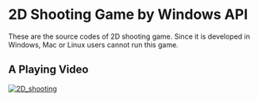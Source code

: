 # 2D Shooting Game by Windows API

These are the source codes of 2D shooting game. Since it is developed in Windows, Mac or Linux users cannot run this game.


## A Playing Video
[![2D_shooting](http://img.youtube.com/vi/zZdNxshjwik/0.jpg)](https://youtu.be/zZdNxshjwik)
